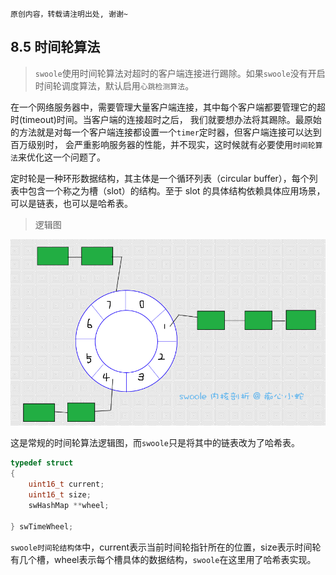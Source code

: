 ```
原创内容，转载请注明出处, 谢谢~
```

## 8.5 时间轮算法

> `swoole`使用时间轮算法对超时的客户端连接进行踢除。如果`swoole`没有开启时间轮调度算法，默认启用`心跳检测算法`。

在一个网络服务器中，需要管理大量客户端连接，其中每个客户端都要管理它的超时(timeout)时间。当客户端的连接超时之后，
我们就要想办法将其踢除。最原始的方法就是对每一个客户端连接都设置一个`timer`定时器，但客户端连接可以达到百万级别时，
会严重影响服务器的性能，并不现实，这时候就有必要使用`时间轮算法`来优化这一个问题了。

定时轮是一种环形数据结构，其主体是一个循环列表（circular buffer），每个列表中包含一个称之为槽（slot）的结构。至于 slot 的具体结构依赖具体应用场景，可以是链表，也可以是哈希表。

> 逻辑图

![时间轮](../img/08/swTimeWheel.png "swTimeWheel")

这是常规的时间轮算法逻辑图，而`swoole`只是将其中的链表改为了哈希表。


~~~c
typedef struct
{
    uint16_t current;
    uint16_t size;
    swHashMap **wheel;

} swTimeWheel;
~~~

`swoole时间轮结构体`中，current表示当前时间轮指针所在的位置，size表示时间轮有几个槽，wheel表示每个槽具体的数据结构，`swoole`在这里用了哈希表实现。









